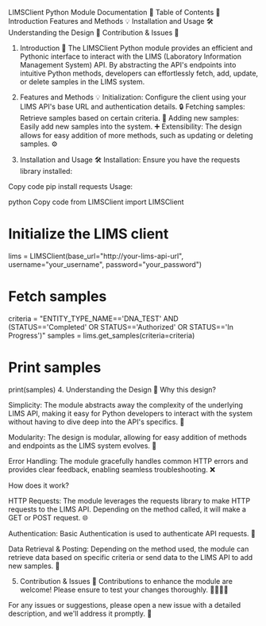 LIMSClient Python Module Documentation 📄
Table of Contents 📑
Introduction
Features and Methods 💡
Installation and Usage 🛠️
Understanding the Design 🧠
Contribution & Issues 🤝
1. Introduction 🎉
The LIMSClient Python module provides an efficient and Pythonic interface to interact with the LIMS (Laboratory Information Management System) API. By abstracting the API's endpoints into intuitive Python methods, developers can effortlessly fetch, add, update, or delete samples in the LIMS system.

2. Features and Methods 💡
Initialization: Configure the client using your LIMS API's base URL and authentication details. 🔒
Fetching samples: Retrieve samples based on certain criteria. 🔎
Adding new samples: Easily add new samples into the system. ➕
Extensibility: The design allows for easy addition of more methods, such as updating or deleting samples. ⚙️
3. Installation and Usage 🛠️
Installation:
Ensure you have the requests library installed:

Copy code
pip install requests
Usage:

python
Copy code
from LIMSClient import LIMSClient

# Initialize the LIMS client
lims = LIMSClient(base_url="http://your-lims-api-url", username="your_username", password="your_password")

# Fetch samples
criteria = "ENTITY_TYPE_NAME=='DNA_TEST' AND (STATUS=='Completed' OR STATUS=='Authorized' OR STATUS=='In Progress')"
samples = lims.get_samples(criteria=criteria)

# Print samples
print(samples)
4. Understanding the Design 🧠
Why this design?

Simplicity: The module abstracts away the complexity of the underlying LIMS API, making it easy for Python developers to interact with the system without having to dive deep into the API's specifics. 🎯

Modularity: The design is modular, allowing for easy addition of methods and endpoints as the LIMS system evolves. 🔧

Error Handling: The module gracefully handles common HTTP errors and provides clear feedback, enabling seamless troubleshooting. ❌

How does it work?

HTTP Requests: The module leverages the requests library to make HTTP requests to the LIMS API. Depending on the method called, it will make a GET or POST request. 🌐

Authentication: Basic Authentication is used to authenticate API requests. 🔑

Data Retrieval & Posting: Depending on the method used, the module can retrieve data based on specific criteria or send data to the LIMS API to add new samples. 💼

5. Contribution & Issues 🤝
Contributions to enhance the module are welcome! Please ensure to test your changes thoroughly. 👩‍💻👨‍💻

For any issues or suggestions, please open a new issue with a detailed description, and we'll address it promptly. 🚀
